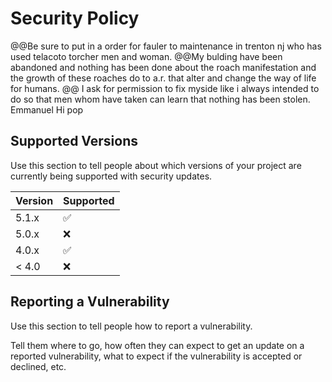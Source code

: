 # Security Policy
@@Be sure to put in a order for fauler to maintenance in trenton nj who has used telacoto torcher men and woman. 
@@My bulding have been abandoned and nothing has been done about the roach manifestation and the growth of these roaches do to a.r. that alter and change the way of life for humans.
@@ I ask for permission to fix myside like i always intended to do so that men whom have taken can learn that nothing has been stolen. Emmanuel Hi pop
## Supported Versions

Use this section to tell people about which versions of your project are
currently being supported with security updates.

| Version | Supported          |
| ------- | ------------------ |
| 5.1.x   | :white_check_mark: |
| 5.0.x   | :x:                |
| 4.0.x   | :white_check_mark: |
| < 4.0   | :x:                |

## Reporting a Vulnerability

Use this section to tell people how to report a vulnerability.

Tell them where to go, how often they can expect to get an update on a
reported vulnerability, what to expect if the vulnerability is accepted or
declined, etc.
